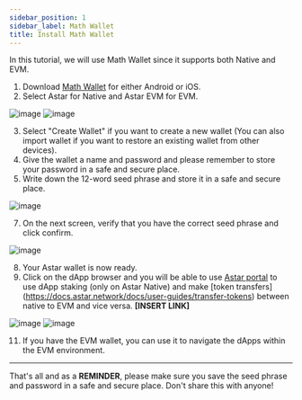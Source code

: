 ```yaml
---
sidebar_position: 1
sidebar_label: Math Wallet
title: Install Math Wallet
---
```


In this tutorial, we will use Math Wallet since it supports both Native and EVM.

1. Download [Math Wallet](https://mathwallet.org/en-us/) for either Android or iOS.
2. Select Astar for Native and Astar EVM for EVM.

![image](https://user-images.githubusercontent.com/37278708/199638326-b2dc20cf-1446-40f9-9b7a-152ee5f35da7.png)
![image](https://user-images.githubusercontent.com/37278708/199638421-d27fa62b-72b0-485f-a654-f949bf128f89.png)

3. Select "Create Wallet" if you want to create a new wallet (You can also import wallet if you want to restore an existing wallet from other devices).
4. Give the wallet a name and password and please remember to store your password in a safe and secure place.
5. Write down the 12-word seed phrase and store it in a safe and secure place.

![image](https://user-images.githubusercontent.com/37278708/199640362-e22c2328-0d5a-472a-acbf-c5b357c23339.png)


7. On the next screen, verify that you have the correct seed phrase and click confirm.

![image](https://user-images.githubusercontent.com/37278708/199640403-1b8091b6-9e65-4aef-920c-751698682c55.png)


8. Your Astar wallet is now ready.
9. Click on the dApp browser and you will be able to use [Astar portal](https://portal.astar.network/) to use dApp staking (only on Astar Native) and make [token transfers] (https://docs.astar.network/docs/user-guides/transfer-tokens) between native to EVM and vice versa. **[INSERT LINK]**

![image](https://user-images.githubusercontent.com/37278708/199640641-81e1ed72-1357-490f-b9c6-ccab0d6f3cd8.png)
![image](https://user-images.githubusercontent.com/37278708/199640688-eb338b50-8581-4e85-8402-4808aea05739.png)

11. If you have the EVM wallet, you can use it to navigate the dApps within the EVM environment.

---

That's all and as a **REMINDER**, please make sure you save the seed phrase and password in a safe and secure place. Don't share this with anyone!
